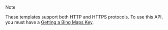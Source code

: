 > [!Note]
> These templates support both HTTP and HTTPS protocols.
> To use this API, you must have a [Getting a Bing Maps Key](../getting-started/bing-maps-dev-center-help/getting-a-bing-maps-key.md).